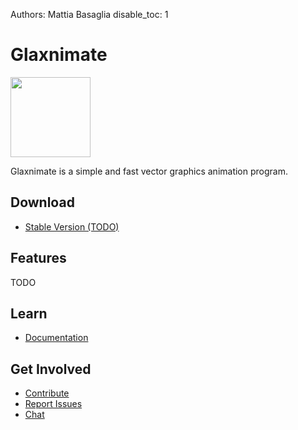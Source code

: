 Authors: Mattia Basaglia
disable_toc: 1

<style>
.container
{
    text-align: center;
}

[role="main"] ul
{
    display: flex;
    list-style: none;
    justify-content: center;
    padding: 0;
    margin: 1.5em 0;
}

[role="main"] ul li a
{
    background: #008cba;
    color: #fff;
    padding: 1ex;
    border-radius: 5px;
    margin: 0 1ex;
}

[role="main"] ul li a:hover,
[role="main"] ul li a:focus
{
    background: #00526e;
    text-decoration: none;
}
[role="main"] ul li a:focus
{
    outline: thin dotted #008cba;
    outline-offset: 5px;
}
</style>

# Glaxnimate

<img src="/img/logo.svg" width="128" />

Glaxnimate is a simple and fast vector graphics animation program.


## Download

* [Stable Version (TODO)](#)

## Features

TODO

## Learn

* [Documentation](ui/index.md)

## Get Involved

* [Contribute](contributing/index.md)
* [Report Issues](https://gitlab.com/mattia.basaglia/glaxnimate/-/issues)
* [Chat](https://t.me/Glaxnimate)
